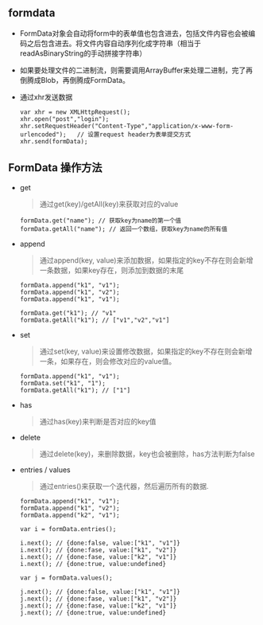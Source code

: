 ## formdata

* FormData对象会自动将form中的表单值也包含进去，包括文件内容也会被编码之后包含进去。将文件内容自动序列化成字符串（相当于readAsBinaryString的手动拼接字符串）

* 如果要处理文件的二进制流，则需要调用ArrayBuffer来处理二进制，完了再倒腾成Blob，再倒腾成FormData。

* 通过xhr发送数据

  ```
  var xhr = new XMLHttpRequest();
  xhr.open("post","login");
  xhr.setRequestHeader("Content-Type","application/x-www-form-urlencoded");   // 设置request header为表单提交方式
  xhr.send(formData);

  ```

## FormData 操作方法

* get

  > 通过get(key)/getAll(key)来获取对应的value

  `formData.get("name"); // 获取key为name的第一个值`
  `formData.getAll("name"); // 返回一个数组，获取key为name的所有值`

* append

  > 通过append(key, value)来添加数据，如果指定的key不存在则会新增一条数据，如果key存在，则添加到数据的末尾

  ```
  formData.append("k1", "v1");
  formData.append("k1", "v2");
  formData.append("k1", "v1");

  formData.get("k1"); // "v1"
  formData.getAll("k1"); // ["v1","v2","v1"]
  ```

* set

  > 通过set(key, value)来设置修改数据，如果指定的key不存在则会新增一条，如果存在，则会修改对应的value值。

  ```
  formData.append("k1", "v1");
  formData.set("k1", "1");
  formData.getAll("k1"); // ["1"]
  ```

* has

  > 通过has(key)来判断是否对应的key值

* delete

  > 通过delete(key)，来删除数据，key也会被删除，has方法判断为false

* entries / values

  > 通过entries()来获取一个迭代器，然后遍历所有的数据.

  ```
  formData.append("k1", "v1");
  formData.append("k1", "v2");
  formData.append("k2", "v1");

  var i = formData.entries();

  i.next(); // {done:false, value:["k1", "v1"]}
  i.next(); // {done:fase, value:["k1", "v2"]}
  i.next(); // {done:fase, value:["k2", "v1"]}
  i.next(); // {done:true, value:undefined}

  var j = formData.values();

  j.next(); // {done:false, value:["k1", "v1"]}
  j.next(); // {done:fase, value:["k1", "v2"]}
  j.next(); // {done:fase, value:["k2", "v1"]}
  j.next(); // {done:true, value:undefined}
  ```
